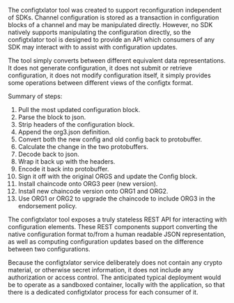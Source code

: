 The configtxlator tool was created to support reconfiguration independent of SDKs. Channel configuration is stored as a transaction in configuration blocks of a channel and may be manipulated directly. However, no SDK natively supports manipulating the configuration directly, so the configtxlator tool is designed to provide an API which consumers of any SDK may interact with to assist with configuration updates.

The tool simply converts between different equivalent data representations. It does not generate configuration, it does not submit or retrieve configuration, it does not modify configuration itself, it simply provides some operations between different views of the configtx format.

Summary of steps:
1) Pull the most updated configuration block.
2) Parse the block to json.
3) Strip headers of the configuration block.
4) Append the org3.json definition.
5) Convert both the new config and old config back to protobuffer.
6) Calculate the change in the two protobuffers.
7) Decode back to json.
8) Wrap it back up with the headers.
9) Encode it back into protobuffer.
10) Sign it off with the original ORGS and update the Config block.
11) Install chaincode onto ORG3 peer (new version).
12) Install new chaincode version onto ORG1 and ORG2.
13) Use ORG1 or ORG2 to upgrade the chaincode to include ORG3 in the endorsement policy.

The configtxlator tool exposes a truly stateless REST API for interacting with configuration elements. These REST components support converting the native configuration format to/from a human readable JSON representation, as well as computing configuration updates based on the difference between two configurations.

Because the configtxlator service deliberately does not contain any crypto material, or otherwise secret information, it does not include any authorization or access control. The anticipated typical deployment would be to operate as a sandboxed container, locally with the application, so that there is a dedicated configtxlator process for each consumer of it.
